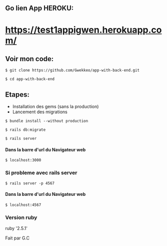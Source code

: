 ## Go lien App HEROKU:
# https://test1appigwen.herokuapp.com/

## Voir mon code:
```
$ git clone https://github.com/Gwekkeo/app-with-back-end.git
```
```
$ cd app-with-back-end
```

## Etapes:
* Installation des gems (sans la production)
* Lancement des migrations

```
$ bundle install --without production
```
```
$ rails db:migrate
```
```
$ rails server
```

#### Dans la barre d'url du Navigateur web
```
$ localhost:3000
```

### Si probleme avec rails server
```
$ rails server -p 4567
```
#### Dans la barre d'url du Navigateur web
```
$ localhost:4567
```

### Version ruby
ruby '2.5.1'

Fait par G.C
